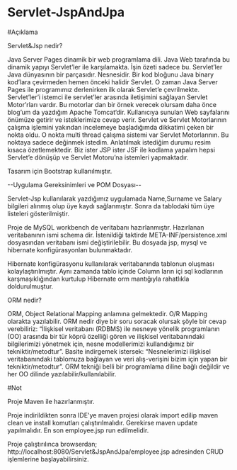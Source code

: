# Servlet-JspAndJpa

#Açıklama

Servlet&Jsp nedir?

Java Server Pages dinamik bir web programlama dili. Java Web tarafında bu dinamik yapıyı Servlet’ler ile karşılamakta. İşin özeti sadece bu.
Servlet’ler Java dünyasının bir parçasıdır. Nesnesidir. Bir kod bloğunu Java binary kod’lara çevirmeden hemen önceki halidir Servlet. O zaman Java Server Pages ile programımız derlenirken ilk olarak Servlet’e çevrilmekte.
Servlet’ler’i istemci ile servlet’ler arasında iletişimini sağlayan Servlet Motor’rları vardır. Bu motorlar dan bir örnek verecek olursam daha önce blog’um da yazdığım Apache Tomcat‘dir. Kullanıcıya sunulan Web sayfalarını önümüze getirir ve isteklerimize cevap verir.
Servlet ve Servlet Motorlarının çalışma işlemini yakından incelemeye başladığımda dikkatimi çeken bir nokta oldu. O nokta multi thread çalışma sistemi var Servlet Motorlarının. Bu noktaya sadece değinmek istedim.
Anlatılmak istediğim durumu resim kısaca özetlemektedir. Biz ister JSP ister JSF ile kodlama yapalım hepsi Servlet’e dönüşüp ve Servlet Motoru’na  istemleri yapmaktadır.

Tasarım için Bootstrap kullanılmıştır.

--Uygulama Gereksinimleri ve POM Dosyası--

Servlet-Jsp kullanılarak yazdığımız uygulamada Name,Surname ve Salary bilgileri alınmış olup üye kaydı sağlanmıştır. Sonra da tablodaki tüm üye listeleri gösterilmiştir.

Proje de MySQL workbench de veritabanı hazırlanmıştır. Hazırlanan veritabanının ismi schema dir. İstenildiği taktirde META-INF/persistence.xml dosyasından veritabanı ismi değiştirilebilir. Bu dosyada jsp, mysql ve hibernate konfigürasyonları bulunmaktadır.

Hibernate konfigürasyonu kullanılarak veritabanında tablonun oluşması kolaylaştırılmıştır. Aynı zamanda tablo içinde Column ların içi sql kodlarının karşmaşıklığından kurtulup Hibernate orm mantığıyla rahatlıkla doldurulmuştur.

ORM nedir?

ORM, Object Relational Mapping anlamına gelmektedir. O/R Mapping olarakta yazılabilir. ORM nedir diye bir soru soracak olursak şöyle bir cevap verebiliriz: “İlişkisel veritabanı (RDBMS) ile nesneye yönelik programlanın (OO) arasında bir tür köprü özelliği gören ve ilişkisel veritabanındaki bilgilerimizi yönetmek için, nesne modellerimizi kullandığımız bir tekniktir/metodtur”. Basite indirgemek istersek: “Nesnelerimizi ilişkisel veritabanındaki tablomuza bağlayan ve veri alış-verişini bizim için yapan bir tekniktir/metodtur”. ORM tekniği belli bir programlama diline bağlı değildir ve her OO dilinde yazılabilir/kullanılabilir.

#Not

Proje Maven ile hazırlanmıştır.

Proje indirildikten sonra IDE'ye maven projesi olarak import edilip maven clean ve install komutları çalıştırılmalıdır. Gerekirse maven update yapılmalıdır. En son employee.jsp run edilmelidir.

Proje çalıştırılınca browserdan; http://localhost:8080/Servlet&JspAndJpa/employee.jsp adresinden CRUD işlemlerine başlayabilirsiniz.

